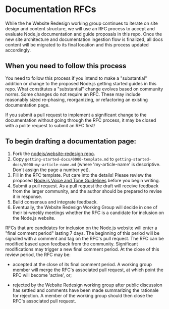 # Documentation RFCs

While the he Website Redesign working group continues to iterate on site design and content structure, we will use an RFC process to accept and evaluate Node.js documentation and guide proposals in this repo. Once the new site architecture and documentation ingestion flow is finalized, all docs content will be migrated to its final location and this process updated accordingly.

## When you need to follow this process

You need to follow this process if you intend to make a "substantial" addition or change to the proposed Node.js getting started guides in this repo. What constitutes a "substantial" change evolves based on community norms. Some changes do not require an RFC. These may include reasonably sized re-phasing, reorganizing, or refactoring an existing documentation page.

If you submit a pull request to implement a significant change to the documentation without going through the RFC process, it may be closed with a polite request to submit an RFC first!

## To begin drafting a documentation page:

 1. Fork the [nodejs/website-redesign repo](https://github.com/nodejs/website-redesign/issues).
 2. Copy `getting-started-docs/0000-template.md` to `getting-started-docs/0000-my-article-name.md` (where 'my-article-name' is descriptive. Don't assign the page a number yet).
 3. Fill in the RFC template. Put care into the details! Please review the proposed [Node.js Voice and Tone Guidelines](https://github.com/nodejs/website-redesign/blob/master/style-guide/0001-voice-and-tone.md) before you begin writing.
 4. Submit a pull request. As a pull request the draft will receive feedback from the larger community, and the author should be prepared to revise it in response.
 5. Build consensus and integrate feedback.
 6. Eventually, the Website Redesign Working Group will decide in one of their bi-weekly meetings whether the RFC is a candidate for inclusion on the Node.js website.

RFCs that are candidates for inclusion on the Node.js website will enter a "final comment period" lasting 7 days. The beginning of this period will be signaled with a comment and tag on the RFC's pull request. The RFC can be modified based upon feedback from the community. Significant modifications may trigger a new final comment period. At the close of this review period, the RFC may be:

 * accepted at the close of its final comment period. A working group member will merge the RFC's associated pull request, at which point the RFC will become 'active', or;

 * rejected by the Website Redesign working group after public discussion has settled and comments have been made summarizing the rationale for rejection. A member of the working group should then close the RFC's associated pull request.
